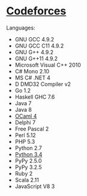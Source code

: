 # [Codeforces](http://codeforces.com/)

Languages:

- GNU GCC 4.9.2
- GNU GCC C11 4.9.2
- GNU G++ 4.9.2
- GNU G++11 4.9.2
- Microsoft Visual C++ 2010
- C# Mono 2.10
- MS C# .NET 4
- D DMD32 Compiler v2
- Go 1.2
- Haskell GHC 7.6
- Java 7
- Java 8
- [OCaml 4](ocaml.md)
- Delphi 7
- Free Pascal 2
- Perl 5.12
- PHP 5.3
- Python 2.7
- [Python 3.4](python34.md)
- PyPy 2.5.0
- PyPy 3.2.5
- Ruby 2
- Scala 2.11
- JavaScript V8 3
